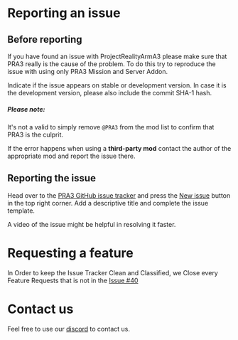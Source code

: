 # Reporting an issue

## Before reporting

If you have found an issue with ProjectRealityArmA3 please make sure that PRA3 really is the cause of the problem. To do this try to reproduce the issue with using only PRA3 Mission and Server Addon.

Indicate if the issue appears on stable or development version. In case it is the development version, please also include the commit SHA-1 hash.

<div class="panel callout">
    <h5>Please note:</h5>
    <p>It's not a valid to simply remove <code>@PRA3</code> from the mod list to confirm that PRA3 is the culprit.</p>
    <p>If the error happens when using a <b>third-party mod</b> contact the author of the appropriate mod and report the issue there.</p>
</div>

## Reporting the issue

Head over to the [PRA3 GitHub issue tracker](https://github.com/TaktiCool/ArmaAtWar/issues) and press the [New issue](https://github.com/TaktiCool/ArmaAtWar/issues/new) button in the top right corner. Add a descriptive title and complete the issue template.

A video of the issue might be helpful in resolving it faster.

# Requesting a feature
In Order to keep the Issue Tracker Clean and Classified, we Close every Feature Requests that is not in the [Issue #40](https://github.com/TaktiCool/ArmaAtWar/issues/40)

# Contact us

Feel free to use our [discord](http://discord.me/pra3) to contact us.

